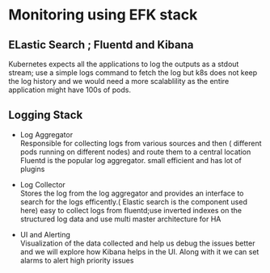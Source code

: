# Monitoring using EFK stack

## ELastic Search ; Fluentd and Kibana


Kubernetes expects all the applications to log the outputs as a stdout stream; use a simple logs command to fetch the log but k8s does not keep the log history and we would need a more scalablility as the entire application might have 100s of pods.

## Logging Stack 

* Log Aggregator  
		Responsible for collecting logs from various sources and then ( different pods running on different nodes) and route them to a central location 
	Fluentd is the popular log aggregator. small efficient and has lot of plugins
	
* Log Collector  
		Stores the log from the log aggregator and provides an interface to search for the logs efficently.( Elastic search is the component used here)
		easy to collect logs from fluentd;use inverted indexes on the structured log data and use multi master architecture for HA
* UI and Alerting  
		Visualization of the data collected and help us debug the issues better and we will explore how Kibana helps in the UI. Along with it we can set alarms to alert high priority issues 
	
